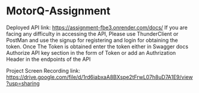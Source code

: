 # MotorQ-Assignment
Deployed API link: https://assignment-fbe3.onrender.com/docs/
If you are facing any difficulty in accessing the API, Please use ThunderClient or PostMan and use the signup for registering and login for obtaining the token. Once The Token is obtained enter the token either in 
Swagger docs Authorize API key section in the form of Token <Token> or add an Authrization Header in the endpoints of the API

Project Screen Recording link: https://drive.google.com/file/d/1rd6iabxaA8BXspe2tFrwL07h8uD7A1E9/view?usp=sharing
